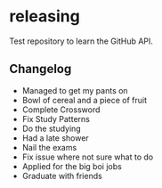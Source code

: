 # releasing

Test repository to learn the GitHub API.

## Changelog

* Managed to get my pants on
* Bowl of cereal and a piece of fruit
* Complete Crossword
* Fix Study Patterns
* Do the studying
* Had a late shower
* Nail the exams
* Fix issue where not sure what to do
* Applied for the big boi jobs
* Graduate with friends